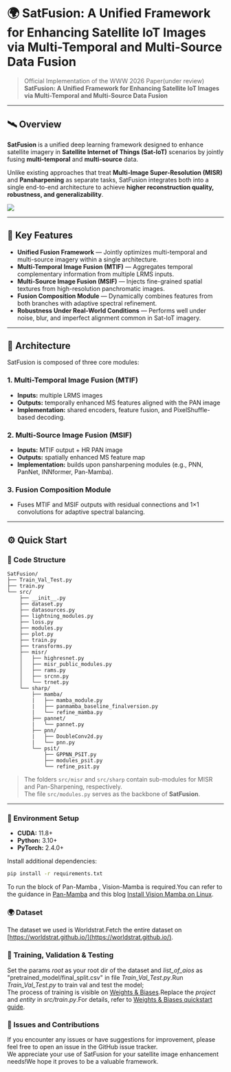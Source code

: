 # 🌍 SatFusion: A Unified Framework for Enhancing Satellite IoT Images via Multi-Temporal and Multi-Source Data Fusion

> Official Implementation of the WWW 2026 Paper(under review)  
> **SatFusion: A Unified Framework for Enhancing Satellite IoT Images via Multi-Temporal and Multi-Source Data Fusion**

---

## 🛰️ Overview

**SatFusion** is a unified deep learning framework designed to enhance satellite imagery in **Satellite Internet of Things (Sat-IoT)** scenarios by jointly fusing **multi-temporal** and **multi-source** data.

Unlike existing approaches that treat **Multi-Image Super-Resolution (MISR)** and **Pansharpening** as separate tasks, SatFusion integrates both into a single end-to-end architecture to achieve **higher reconstruction quality, robustness, and generalizability**.

![](https://github.com/dllgyufei/SatFusion/blob/main/F3.png)  

---

## 🔬 Key Features

- **Unified Fusion Framework** — Jointly optimizes multi-temporal and multi-source imagery within a single architecture.  
- **Multi-Temporal Image Fusion (MTIF)** — Aggregates temporal complementary information from multiple LRMS inputs.  
- **Multi-Source Image Fusion (MSIF)** — Injects fine-grained spatial textures from high-resolution panchromatic images.  
- **Fusion Composition Module** — Dynamically combines features from both branches with adaptive spectral refinement.  
- **Robustness Under Real-World Conditions** — Performs well under noise, blur, and imperfect alignment common in Sat-IoT imagery.  

---

## 🧩 Architecture

SatFusion is composed of three core modules:

### 1. Multi-Temporal Image Fusion (MTIF)
- **Inputs:** multiple LRMS images 
- **Outputs:** temporally enhanced MS features aligned with the PAN image  
- **Implementation:** shared encoders, feature fusion, and PixelShuffle-based decoding.

### 2. Multi-Source Image Fusion (MSIF)
- **Inputs:** MTIF output + HR PAN image  
- **Outputs:** spatially enhanced MS feature map  
- **Implementation:** builds upon pansharpening modules (e.g., PNN, PanNet, INNformer, Pan-Mamba).

### 3. Fusion Composition Module
- Fuses MTIF and MSIF outputs with residual connections and 1×1 convolutions for adaptive spectral balancing.
---

## ⚙️ Quick Start

### 📁 Code Structure
```
SatFusion/
├── Train_Val_Test.py
├── train.py
└── src/
    ├── __init__.py
    ├── dataset.py
    ├── datasources.py
    ├── lightning_modules.py
    ├── loss.py
    ├── modules.py
    ├── plot.py
    ├── train.py
    ├── transforms.py
    ├── misr/
    │   ├── highresnet.py
    │   ├── misr_public_modules.py
    │   ├── rams.py
    │   ├── srcnn.py
    │   └── trnet.py
    └── sharp/
        ├── mamba/
        |   ├── mamba_module.py
        |   ├── panmamba_baseline_finalversion.py
        |   └── refine_mamba.py      
        ├── pannet/
        |   └── pannet.py
        ├── pnn/
        |   ├── DoubleConv2d.py
        |   └── pnn.py
        └── psit/
            ├── GPPNN_PSIT.py
            ├── modules_psit.py
            └── refine_psit.py
```
> The folders `src/misr` and `src/sharp` contain sub-modules for MISR and Pan-Sharpening, respectively.  
> The file `src/modules.py` serves as the backbone of **SatFusion**.  
---

### 🧱 Environment Setup

- **CUDA:** 11.8+  
- **Python:** 3.10+  
- **PyTorch:** 2.4.0+  

Install additional dependencies:
```bash
pip install -r requirements.txt
```
To run the block of Pan-Mamba , Vision-Mamba is required.You can refer to the guidance in [Pan-Mamba](https://github.com/alexhe101/pan-mamba) and this blog [Install Vision Mamba on Linux](https://zhuanlan.zhihu.com/p/687359086).


### 🌍 Dataset
The dataset we used is Worldstrat.Fetch the entire dataset on [https://worldstrat.github.io/](https://worldstrat.github.io/).


### 🚀 Training, Validation & Testing
Set the params *root* as your root dir of the dataset and *list_of_aios* as "pretrained_model/final_split.csv" in file *Train_Val_Test.py*.Run *Train_Val_Test.py* to train val and test the model;    
The process of training is visible on [Weights & Biases](wandb.ai).Replace the *project* and *entity* in *src/train.py*.For details, refer to [Weights & Biases quickstart guide](https://wandb.ai/quickstart?).



### 🤝 Issues and Contributions
If you encounter any issues or have suggestions for improvement, please feel free to open an issue in the GitHub issue tracker.   
We appreciate your use of SatFusion for your satellite image enhancement needs!We hope it proves to be a valuable framework.
